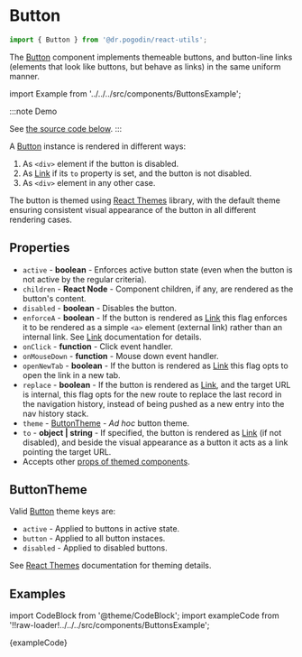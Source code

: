 # Button

```jsx
import { Button } from '@dr.pogodin/react-utils';
```

The [Button] component implements themeable buttons, and button-line links
(elements that look like buttons, but behave as links) in the same uniform manner.

import Example from '../../../src/components/ButtonsExample';

:::note Demo
<Example />

See [the source code below][Examples].
:::

A [Button] instance is rendered in different ways:
1.  As `<div>` element if the button is disabled.
2.  As [Link] if its `to` property is set, and the button is not disabled.
3.  As `<div>` element in any other case.

The button is themed using [React Themes] library, with the default theme
ensuring consistent visual appearance of the button in all different rendering
cases.

## Properties
- `active` - **boolean** - Enforces active button state (even when the button is
  not active by the regular criteria).
- `children` - **React Node** - Component children, if any, are rendered as
  the button's content.
- `disabled` - **boolean** - Disables the button.
- `enforceA` - **boolean** - If the button is rendered as [Link] this flag
  enforces it to be rendered as a simple `<a>` element (external link) rather
  than an internal link. See [Link] documentation for details.
- `onClick` - **function** - Click event handler.
- `onMouseDown` - **function** - Mouse down event handler.
- `openNewTab` - **boolean** - If the button is rendered as [Link] this flag
  opts to open the link in a new tab.
- `replace` - **boolean** - If the button is rendered as [Link], and the target
  URL is internal, this flag opts for the new route to replace the last record
  in the navigation history, instead of being pushed as a new entry into the nav
  history stack.
- `theme` - [ButtonTheme](#buttontheme) - _Ad hoc_ button theme.
- `to` - **object | string** - If specified, the button is rendered as [Link]
  (if not disabled), and beside the visual appearance as a button it acts as
  a link pointing the target URL.
- Accepts other
  [props of themed components](https://dr.pogodin.studio/docs/react-themes/docs/api/components#themedcomponent).

## ButtonTheme

Valid [Button] theme keys are:

- `active` - Applied to buttons in active state.
- `button` - Applied to all button instaces.
- `disabled` - Applied to disabled buttons.

See [React Themes] documentation for theming details.

## Examples

import CodeBlock from '@theme/CodeBlock';
import exampleCode from '!!raw-loader!../../../src/components/ButtonsExample';

<CodeBlock className="language-jsx">{exampleCode}</CodeBlock>

[Button]: /docs/api/components/button
[Examples]: #examples
[Link]: /docs/api/components/link
[React Themes]: https://dr.pogodin.studio/docs/react-themes
